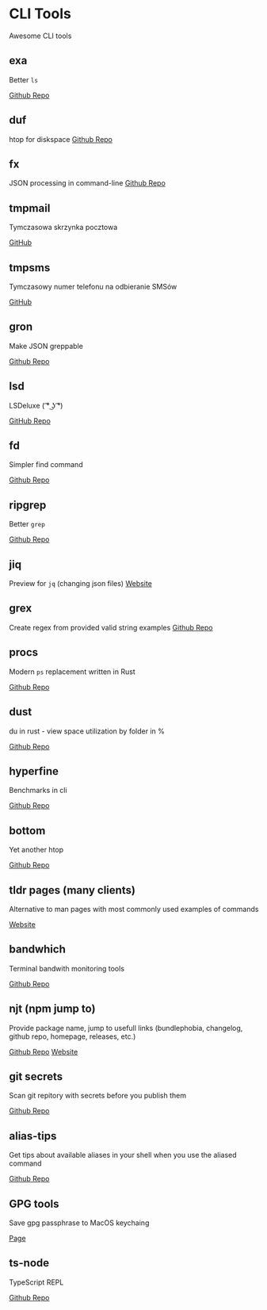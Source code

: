 # CLI Tools

Awesome CLI tools

## exa

Better `ls`

[Github Repo](https://github.com/ogham/exa)

## duf

htop for diskspace
[Github Repo](https://github.com/muesli/duf)

## fx

JSON processing in command-line
[Github Repo](https://github.com/antonmedv/fx)

## tmpmail

Tymczasowa skrzynka pocztowa

[GitHub](https://github.com/sdushantha/tmpmail)

## tmpsms

Tymczasowy numer telefonu na odbieranie SMSów

[GitHub](https://github.com/sdushantha/tmpsms)

## gron

Make JSON greppable

[Github Repo](https://github.com/tomnomnom/gron)

## lsd

LSDeluxe ( ͡° ͜ʖ ͡°)

[GitHub Repo](https://github.com/Peltoche/lsd)

## fd

Simpler find command

[Github Repo](https://github.com/sharkdp/fd)

## ripgrep

Better `grep`

[Github Repo](https://github.com/sharkdp/fd)

## jiq

Preview for `jq` (changing json files)
[Website](https://sr.ht/~gpanders/ijq/)

## grex

Create regex from provided valid string examples
[Github Repo](https://github.com/pemistahl/grex)

## procs

Modern `ps` replacement written in Rust

[Github Repo](https://github.com/dalance/procs)

## dust

du in rust - view space utilization by folder in %

[Github Repo](https://github.com/bootandy/dust)

## hyperfine

Benchmarks in cli

[Github Repo](https://github.com/sharkdp/hyperfine)

## bottom

Yet another htop

[Github Repo](https://github.com/ClementTsang/bottom)

## tldr pages (many clients)

Alternative to man pages with most commonly used examples of commands

[Website](https://tldr.sh/)

## bandwhich

Terminal bandwith monitoring tools

[Github Repo](https://github.com/imsnif/bandwhich)

## njt (npm jump to)

Provide package name, jump to usefull links (bundlephobia, changelog, github repo, homepage, releases, etc.)

[Github Repo](https://github.com/kachkaev/njt/blob/main/README.md#getting-njt)
[Website](https://njt.vercel.app)

## git secrets

Scan git repitory with secrets before you publish them

[Github Repo](https://github.com/awslabs/git-secrets#secret-providers)

## alias-tips

Get tips about available aliases in your shell when you use the aliased command

[Github Repo](https://github.com/djui/alias-tips)

## GPG tools

Save gpg passphrase to MacOS keychaing

[Page](https://gpgtools.org)

## ts-node

TypeScript REPL

[Github Repo](https://github.com/TypeStrong/ts-node)
